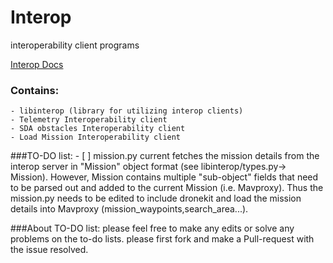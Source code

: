 # Interop
interoperability client programs

[Interop Docs](https://auvsi-suas-competition-interoperability-system.readthedocs.org/en/latest/integration/hints.html)


### Contains:
	- libinterop (library for utilizing interop clients)
	- Telemetry Interoperability client
	- SDA obstacles Interoperability client
	- Load Mission Interoperability client

###TO-DO list:
	- [ ] mission.py current fetches the mission details from the interop server in "Mission" object format (see libinterop/types.py-> Mission). However, Mission contains multiple "sub-object" fields that need to be parsed out and added to the current Mission (i.e. Mavproxy). Thus the mission.py needs to be edited to include dronekit and load the mission details into Mavproxy (mission_waypoints,search_area...). 

###About TO-DO list:
	please feel free to make any edits or solve any problems on the to-do lists. please first fork and make a Pull-request with the issue resolved.

